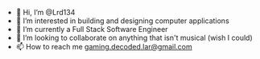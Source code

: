 - 👋 Hi, I’m @Lrd134
- 👀 I’m interested in building and designing computer applications
- 🌱 I’m currently a Full Stack Software Engineer
- 💞️ I’m looking to collaborate on anything that isn't musical (wish I could)
- 📫 How to reach me gaming.decoded.lar@gmail.com

<!---
Lrd134/Lrd134 is a ✨ special ✨ repository because it's owned by me! Lrd, you can call me Larry too. I enjoy video games, and programming, I'm also a foodie :).
--->
